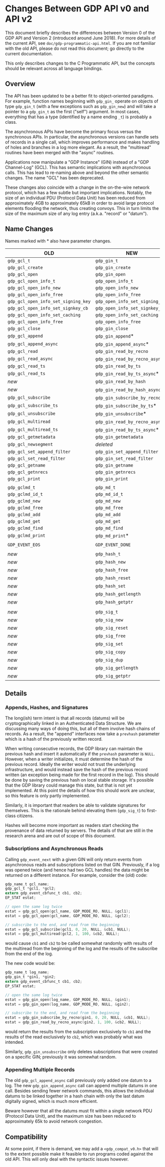 # Changes Between GDP API v0 and API v2

This document briefly describes the differences between Version 0
of the GDP API and Version 2 (introduced around June 2018).  For
more details of the current API, see `doc/gdp-programmatic-api.html`.
If you are not familiar with the old API, please do not read this
document; go directly to the current documentation.

This only describes changes to the C Programmatic API, but the
concepts should be relevant across all language bindings.

## Overview

The API has been updated to be a better fit to object-oriented
paradigms.  For example, function names beginning with `gdp_gin_`
operate on objects of type `gdp_gin_t` (with a few exceptions
such as `gdp_gin_new`) and will take a pointer to a `gdp_gin_t`
as the first ("self") argument.  In most cases, everything that
has a type (identified by a name ending `_t`) is probably a class.

The asynchronous APIs have become the primary focus versus the
synchronous APIs.  In particular, the asynchronous versions can
handle sets of records in a single call, which improves
performance and makes handling of holes and branches in a log
more elegant.  As a result, the "multiread" routines have been
merged with the "async" routines.

Applications now manipulate a "GDP Instance" (GIN) instead of
a "GDP Channel-Log" (GCL).  This has semantic implications with
asynchronous calls.  This has lead to re-naming above and beyond
the other semantic changes.  The name "GCL" has been deprecated.

These changes also coincide with a change in the on-the-wire network
protocol, which has a few subtle but important implications.  Notably,
the size of an individual PDU (Protocol Data Unit) has been reduced
from approximately 4GB to approximately 65kB in order to avoid large
protocol elements flooding the network, thus creating convoys.  This
in turn limits the size of the maximum size of any log entry (a.k.a.
"record" or "datum").


## Name Changes

Names marked with \* also have parameter changes.

| OLD				| NEW					|
|-------------------------------|---------------------------------------|
| `gdp_gcl_t`			| `gdp_gin_t`				|
| `gdp_gcl_create`		| `gdp_gin_create`			|
| `gdp_gcl_open`		| `gdp_gin_open`			|
| `gdp_gcl_open_info_t`		| `gdp_open_info_t`			|
| `gdp_gcl_open_info_new`	| `gdp_open_info_new`			|
| `gdp_gcl_open_info_free`	| `gdp_open_info_free`			|
| `gdp_gcl_open_info_set_signing_key` | `gdp_open_info_set_signing_key`	|
| `gdp_gcl_open_info_set_signkey_cb`  | `gdp_open_info_set_signkey_cb`	|
| `gdp_gcl_open_info_set_caching`     | `gdp_open_info_set_caching`	|
| `gdp_gcl_open_info_free`	| `gdp_open_info_free`			|
| `gdp_gcl_close`		| `gdp_gin_close`			|
| `gdp_gcl_append`		| `gdp_gin_append`\*			|
| `gdp_gcl_append_async`	| `gdp_gin_append_async`\*		|
| `gdp_gcl_read`		| `gdp_gin_read_by_recno`		|
| `gdp_gcl_read_async`		| `gdp_gin_read_by_recno_async`\*	|
| `gdp_gcl_read_ts`		| `gdp_gin_read_by_ts`			|
| `gdp_gcl_read_ts`		| `gdp_gin_read_by_ts_async`\*		|
| _new_				| `gdp_gin_read_by_hash`		|
| _new_				| `gdp_gin_read_by_hash_async`\*	|
| `gdp_gcl_subscribe`		| `gdp_gin_subscribe_by_recno`\*	|
| `gdp_gcl_subscribe_ts`	| `gdp_gin_subscribe_by_ts`\*		|
| `gdp_gcl_unsubscribe`		| `gdp_gin_unsubscribe`\*		|
| `gdp_gcl_multiread`		| `gdp_gin_read_by_recno_async`\*	|
| `gdp_gcl_multiread_ts`	| `gdp_gin_read_by_ts_async`\*		|
| `gdp_gcl_getmetadata`		| `gdp_gin_getmetadata`			|
| `gdp_gcl_newsegment`		| _deleted_				|
| `gdp_gcl_set_append_filter`	| `gdp_gin_set_append_filter`		|
| `gdp_gcl_set_read_filter`	| `gdp_gin_set_read_filter`		|
| `gdp_gcl_getname`		| `gdp_gin_getname`			|
| `gdp_gcl_getnrecs`		| `gdp_gin_getnrecs`			|
| `gdp_gcl_print`		| `gdp_gin_print`			|
|||
| `gdp_gclmd_t`			| `gdp_md_t`				|
| `gdp_gclmd_id_t`		| `gdp_md_id_t`				|
| `gdp_gclmd_new`		| `gdp_md_new`				|
| `gdp_gclmd_free`		| `gdp_md_free`				|
| `gdp_gclmd_add`		| `gdp_md_add`				|
| `gdp_gclmd_get`		| `gdp_md_get`				|
| `gdp_gclmd_find`		| `gdp_md_find`				|
| `gdp_gclmd_print`		| `gdp_md_print`\*			|
|||
| `GDP_EVENT_EOS`		| `GDP_EVENT_DONE`			|
|||
| _new_				| `gdp_hash_t`				|
| _new_				| `gdp_hash_new`			|
| _new_				| `gdp_hash_free`			|
| _new_				| `gdp_hash_reset`			|
| _new_				| `gdp_hash_set`			|
| _new_				| `gdp_hash_getlength`			|
| _new_				| `gdp_hash_getptr`			|
|||
| _new_				| `gdp_sig_t`				|
| _new_				| `gdp_sig_new`				|
| _new_				| `gdp_sig_reset`			|
| _new_				| `gdp_sig_free`			|
| _new_				| `gdp_sig_set`				|
| _new_				| `gdp_sig_copy`			|
| _new_				| `gdp_sig_dup`				|
| _new_				| `gdp_sig_getlength`			|
| _new_				| `gdp_sig_getptr`			|

## Details

### Appends, Hashes, and Signatures

The long(ish) term intent is that all records (datums) will be
cryptographically linked in an Authenticated Data Structure.
We are discussing many ways of doing this, but all of them involve
hash chains of records.  As a result, the "append" interfaces now
take a `prevhash` parameter which is a hash of the previously
written record.

When writing consecutive records, the GDP library can maintain
the previous hash and insert it automatically if the `prevhash`
parameter is `NULL`.  However, when a writer initializes, it must
determine the hash of the previous record.  Ideally the writer
would not trust the underlying infrastructure, and would instead
save the hash of the previous record written (an exception being
made for the first record in the log).  This should be done by
saving the previous hash on local stable storage.  It's possible
that the GDP library could manage this state, but that is not yet
implemented.  At this point the details of how this should work
are unclear, so this feature is only partly implemented.

Similarly, it is important that readers be able to validate
signatures for themselves.  This is the rationale behind elevating
them (`gdp_sig_t`) to first-class citizens.

Hashes will become more important as readers start checking the
provenance of data returned by servers.  The details of that are
still in the research arena and are out of scope of this document.

### Subscriptions and Asynchronous Reads

Calling `gdp_event_next` with a given GIN will only return events
from asynchronous reads and subscriptions listed on that GIN.
Previously, if a log was opened twice (and hence had two GCL
handles) the data might be returned on a different instance.
For example, consider the (old) code:

``` c
gdp_name_t gcl_name;
gdp_gcl_t *gcl1, *gcl2;
extern gdp_event_cbfunc_t cb1, cb2;
EP_STAT estat;

// open the same log twice
estat = gdp_gcl_open(gcl_name, GDP_MODE_RO, NULL, &gcl1);
estat = gdp_gcl_open(gcl_name, GDP_MODE_RO, NULL, &gcl2);

// subscribe to the end, and read from the beginning
estat = gdp_gcl_subscribe(gcl1, 0, 20, NULL, &cb1, NULL);
estat = gdp_gcl_multiread(gcl2, 1, 100, &cb2, NULL);
```

would cause `cb1` and `cb2` to be called somewhat randomly
with results of the multiread from the beginning of the log and
the results of the subscribe from the end of the log.

The new code would be:

``` c
gdp_name_t log_name;
gdp_gin_t *gin1, *gin2;
extern gdp_event_cbfunc_t cb1, cb2;
EP_STAT estat;

// open the same log twice
estat = gdp_gin_open(log_name, GDP_MODE_RO, NULL, &gin1);
estat = gdp_gin_open(log_name, GDP_MODE_RO, NULL, &gin2);

// subscribe to the end, and read from the beginning
estat = gdp_gin_subscribe_by_recno(gin1, 0, 20, NULL, &cb1, NULL);
estat = gdp_gin_read_by_recno_async(gin2, 1, 100, &cb2, NULL);
```

would return the results from the subscription exclusively
to `cb1` and the results of the read exclusively to `cb2`,
which was probably what was intended.

Similarly, `gdp_gin_unsubscribe` only deletes subscriptions
that were created on a specific GIN; previously it was
somewhat random.

### Appending Multiple Records

The old `gdp_gcl_append_async` call previously only added one
datum to a log.  The new `gdp_gin_append_async` call can
append multiple datums in one call.  Besides sending fewer
network commands, this allows the individual datums to be linked
together in a hash chain with only the last datum digitally
signed, which is much more efficient.

Beware however that all the datums must fit within a single
network PDU (Protocol Data Unit), and the maximum size has been
reduced to approximately 65k to avoid network congestion.

## Compatibility

At some point, if there is demand, we may add a `<gdp_compat_v0.h>`
that will to the extent possible make it feasible to run programs
coded against the old API.  This will only deal with the syntactic
issues however.
